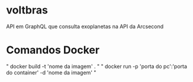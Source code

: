 # voltbras
API em GraphQL que consulta exoplanetas na API da Arcsecond


# Comandos Docker 
" docker build -t 'nome da imagem' . "
" docker run -p 'porta do pc':'porta do container' -d 'nome da imagem' "
